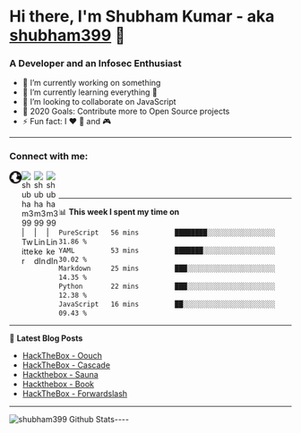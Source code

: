 # Hi there, I'm Shubham Kumar - aka [shubham399][website] 👋

### A Developer and an Infosec Enthusiast

- 🔭 I’m currently working on something
- 🌱 I’m currently learning everything 🤣
- 👯 I’m looking to collaborate on JavaScript
- 🥅 2020 Goals: Contribute more to Open Source projects
- ⚡ Fun fact: I ❤️ 🐶 and 🎮


---
### Connect with me:

[<img align="left" alt="shubham399.com" width="22px" src="https://raw.githubusercontent.com/iconic/open-iconic/master/svg/globe.svg" />][website]
[<img align="left" alt="shubham399 | Twitter" width="22px" src="https://cdn.jsdelivr.net/npm/simple-icons@v3/icons/twitter.svg" />][twitter]
[<img align="left" alt="shubham399 | LinkedIn" width="22px" src="https://cdn.jsdelivr.net/npm/simple-icons@v3/icons/linkedin.svg" />][linkedin]
[<img align="left" alt="shubham399 | LinkedIn" width="22px" src="https://cdn.jsdelivr.net/npm/simple-icons@v3/icons/discord.svg" />][discord]


<br />
<br />

---
📊 **This week I spent my time on**
<!--START_SECTION:waka-->
```text
PureScript   56 mins         ████████░░░░░░░░░░░░░░░░░   31.86 % 
YAML         53 mins         ███████░░░░░░░░░░░░░░░░░░   30.02 % 
Markdown     25 mins         ███░░░░░░░░░░░░░░░░░░░░░░   14.35 % 
Python       22 mins         ███░░░░░░░░░░░░░░░░░░░░░░   12.38 % 
JavaScript   16 mins         ██░░░░░░░░░░░░░░░░░░░░░░░   09.43 %
```
<!--END_SECTION:waka-->

---
📕 **Latest Blog Posts**
<!-- BLOG-POST-LIST:START -->
- [HackTheBox - Oouch](https://www.shubhkumar.in/htb/oouch/)
- [HackTheBox - Cascade](https://www.shubhkumar.in/htb/cascade/)
- [Hackthebox - Sauna](https://www.shubhkumar.in/htb/sauna/)
- [Hackthebox - Book](https://www.shubhkumar.in/htb/book/)
- [HackTheBox - Forwardslash](https://www.shubhkumar.in/htb/forwardslash/)
<!-- BLOG-POST-LIST:END -->
---

<img align="left" alt="shubham399 Github Stats" src="https://github-readme-stats.vercel.app/api?username=shubham399&show_icons=true&hide_border=true&count_private=true" />
----

[website]:  https://www.shubhkumar.in
[twitter]:  https://twitter.com/shubhkumar01/
[linkedin]: https://www.linkedin.com/in/shubham399/
[discord]:  https://discordapp.com/users/397613413301354497
